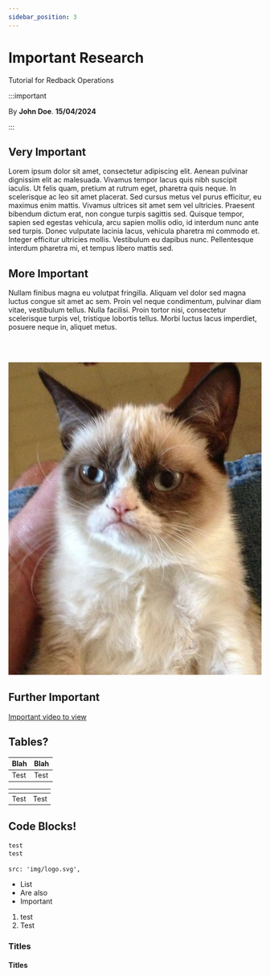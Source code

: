 ```yaml
---
sidebar_position: 3
---
```


# Important Research

Tutorial for Redback Operations

:::important

By **John Doe**. **15/04/2024**

:::


## Very Important

Lorem ipsum dolor sit amet, consectetur adipiscing elit. Aenean pulvinar dignissim elit ac malesuada. Vivamus tempor lacus quis nibh suscipit iaculis. Ut felis quam, pretium at rutrum eget, pharetra quis neque. In scelerisque ac leo sit amet placerat. Sed cursus metus vel purus efficitur, eu maximus enim mattis. Vivamus ultrices sit amet sem vel ultricies. Praesent bibendum dictum erat, non congue turpis sagittis sed. Quisque tempor, sapien sed egestas vehicula, arcu sapien mollis odio, id interdum nunc ante sed turpis. Donec vulputate lacinia lacus, vehicula pharetra mi commodo et. Integer efficitur ultricies mollis. Vestibulum eu dapibus nunc. Pellentesque interdum pharetra mi, et tempus libero mattis sed.


## More Important 

Nullam finibus magna eu volutpat fringilla. Aliquam vel dolor sed magna luctus congue sit amet ac sem. Proin vel neque condimentum, pulvinar diam vitae, vestibulum tellus. Nulla facilisi. Proin tortor nisi, consectetur scelerisque turpis vel, tristique lobortis tellus. Morbi luctus lacus imperdiet, posuere neque in, aliquet metus.

<br></br>

![Cat](img\tutorial-cat.jpg)


## Further Important

[Important video to view](https://www.youtube.com/watch?v=dQw4w9WgXcQ)


## Tables?

| Blah | Blah |
| ---- | ---- |
| Test | Test |


| <!-- --> | <!-- --> |
| ----- | ----- |
| Test  | Test  |


## Code Blocks!

```
test
test
```

`src: 'img/logo.svg',`

- List
- Are also
- Important

1. test
2. Test

### Titles 

#### Titles